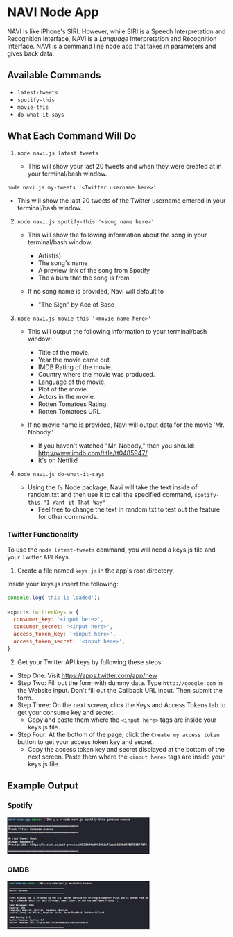 # NAVI Node App

NAVI is like iPhone's SIRI. However, while SIRI is a Speech Interpretation and Recognition Interface, NAVI is a *Language* Interpretation and Recognition Interface. NAVI is a command line node app that takes in parameters and gives back data.

## Available Commands
* `latest-tweets`
* `spotify-this`
* `movie-this`
* `do-what-it-says`

## What Each Command Will Do
1. `node navi.js latest tweets`
		
	* This will show your last 20 tweets and when they were created at in your terminal/bash window.
  
  `node navi.js my-tweets '<Twitter username here>'`
  
  * This will show the last 20 tweets of the Twitter username entered in your terminal/bash window.

2. `node navi.js spotify-this '<song name here>'`

	* This will show the following information about the song in your terminal/bash window.
		* Artist(s)
		* The song's name
		* A preview link of the song from Spotify
		* The album that the song is from

	* If no song name is provided, Navi will default to
		* "The Sign" by Ace of Base

3. `node navi.js movie-this '<movie name here>'`

	* This will output the following information to your terminal/bash window:

		* Title of the movie.
		* Year the movie came out.
		* IMDB Rating of the movie.
		* Country where the movie was produced.
		* Language of the movie.
		* Plot of the movie.
		* Actors in the movie.
		* Rotten Tomatoes Rating.
		* Rotten Tomatoes URL.

	* If no movie name is provided, Navi will output data for the movie 'Mr. Nobody.'
		* If you haven't watched "Mr. Nobody," then you should: http://www.imdb.com/title/tt0485947/
		* It's on Netflix!

4. `node navi.js do-what-it-says`
	* Using the `fs` Node package, Navi will take the text inside of random.txt and then use it to call the specified command, `spotify-this "I Want it That Way"`
		* Feel free to change the text in random.txt to test out the feature for other commands.

### Twitter Functionality

To use the `node latest-tweets` command, you will need a keys.js file and your Twitter API Keys.

1. Create a file named `keys.js` in the app's root directory.

  Inside your keys.js insert the following:

  ``` JavaScript
  console.log('this is loaded');

  exports.twitterKeys = {
    consumer_key: '<input here>',
    consumer_secret: '<input here>',
    access_token_key: '<input here>',
    access_token_secret: '<input here>',
  }

  ```

2. Get your Twitter API keys by following these steps:

  * Step One: Visit https://apps.twitter.com/app/new
  * Step Two: Fill out the form with dummy data. Type `http://google.com` in the Website input. Don't fill out the Callback URL input. Then submit the form.
  * Step Three: On the next screen, click the Keys and Access Tokens tab to get your consume key and secret. 
    * Copy and paste them where the `<input here>` tags are inside your keys.js file.
  * Step Four: At the bottom of the page, click the `Create my access token` button to get your access token key and secret. 
    * Copy the access token key and secret displayed at the bottom of the next screen. Paste them where the `<input here>` tags are inside your keys.js file.
    
## Example Output

### Spotify
<img src="img/spotify-output.png" width="65%" alt="Spotify Output"/>

### OMDB
<img src="img/omdb-output.png" width="65%" alt="OMDB Output"/>
